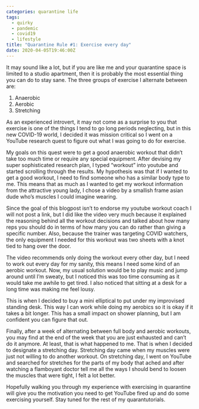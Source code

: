 ```yaml
---
categories: quarantine life
tags:
  - quirky
  - pandemic
  - covid19
  - lifestyle
title: "Quarantine Rule #1: Exercise every day"
date: 2020-04-05T19:46:00Z
---
```


It may sound like a lot, but if you are like me and your quarantine space is limited to a studio apartment, then it is probably the most essential thing you can do to stay sane. The three groups of exercise I alternate between are:

1. Anaerobic
2. Aerobic
3. Stretching

As an experienced introvert, it may not come as a surprise to you that exercise is one of the things I tend to go long periods neglecting, but in this new COVID-19 world, I decided it was mission critical so I went on a YouTube research quest to figure out what I was going to do for exercise.

My goals on this quest were to get a good anaerobic workout that didn’t take too much time or require any special equipment. After devising my super sophisticated research plan, I typed “workout” into youtube and started scrolling through the results. My hypothesis was that if I wanted to get a good workout, I need to find someone who has a similar body type to me. This means that as much as I wanted to get my workout information from the attractive young lady, I chose a video by a smallish frame asian dude who’s muscles I could imagine wearing.

Since the goal of this blogpost isn’t to endorse my youtube workout coach I will not post a link, but I did like the video very much because it explained the reasoning behind all the workout decisions and talked about how many reps you should do in terms of how many you can do rather than giving a specific number. Also, because the trainer was targeting COVID watchers, the only equipment I needed for this workout was two sheets with a knot tied to hang over the door.

The video recommends only doing the workout every other day, but I need to work out every day for my sanity, this means I need some kind of an aerobic workout. Now, my usual solution would be to play music and jump around until I’m sweaty, but I noticed this was too time consuming as it would take me awhile to get tired. I also noticed that sitting at a desk for a long time was making me feel lousy.

This is when I decided to buy a mini elliptical to put under my improvised standing desk. This way I can work while doing my aerobics so it is okay if it takes a bit longer. This has a small impact on shower planning, but I am confident you can figure that out.

Finally, after a week of alternating between full body and aerobic workouts, you may find at the end of the week that you are just exhausted and can’t do it anymore. At least, that is what happened to me. That is when I decided to designate a stretching day. Stretching day came when my muscles were just not willing to do another workout. On stretching day, I went on YouTube and searched for stretches for the parts of my body that ached and after watching a flamboyant doctor tell me all the ways I should bend to loosen the muscles that were tight, I felt a lot better.

Hopefully walking you through my experience with exercising in quarantine will give you the motivation you need to get YouTube fired up and do some exercising yourself. Stay tuned for the rest of my quarantutorials.
